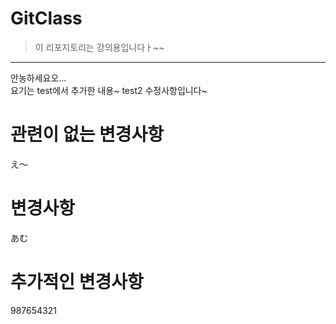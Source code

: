 # **GitClass**

> 이 리포지토리는 강의용입니다ㅏ~~

---

안농하세요오...\
요기는 test에서 추가한 내용~
test2 수정사항입니다~

# 관련이 없는 변경사항
え〜

# 변경사항
あむ

# 추가적인 변경사항
987654321